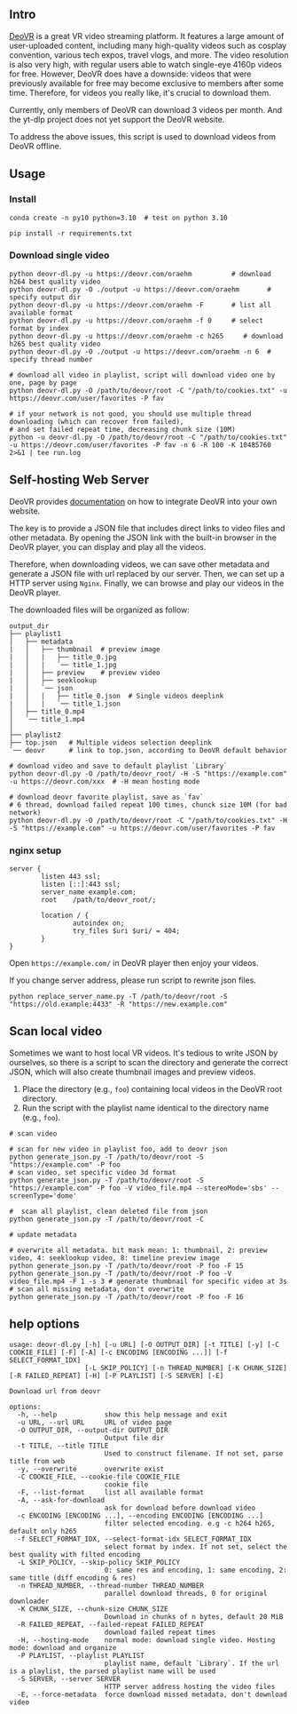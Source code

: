 ## Intro

[DeoVR](https://deovr.com/) is a great VR video streaming platform. It features a large amount of user-uploaded content, including many high-quality videos such as cosplay convention, various tech expos, travel vlogs, and more. The video resolution is also very high, with regular users able to watch single-eye 4160p videos for free. However, DeoVR does have a downside: videos that were previously available for free may become exclusive to members after some time. Therefore, for videos you really like, it's crucial to download them.

Currently, only members of DeoVR can download 3 videos per month. And the yt-dlp project does not yet support the DeoVR website.

To address the above issues, this script is used to download videos from DeoVR offline.

## Usage

### Install

```shell
conda create -n py10 python=3.10  # test on python 3.10

pip install -r requirements.txt
```

### Download single video

```shell
python deovr-dl.py -u https://deovr.com/oraehm          # download h264 best quality video
python deovr-dl.py -O ./output -u https://deovr.com/oraehm       # specify output dir
python deovr-dl.py -u https://deovr.com/oraehm -F       # list all available format
python deovr-dl.py -u https://deovr.com/oraehm -f 0     # select format by index
python deovr-dl.py -u https://deovr.com/oraehm -c h265     # download h265 best quality video
python deovr-dl.py -O ./output -u https://deovr.com/oraehm -n 6  # specify thread number
```

```shell
# download all video in playlist, script will download video one by one, page by page
python deovr-dl.py -O /path/to/deovr/root -C "/path/to/cookies.txt" -u https://deovr.com/user/favorites -P fav

# if your network is not good, you should use multiple thread downloading (which can recover from failed), 
# and set failed repeat time, decreasing chunk size (10M)
python -u deovr-dl.py -O /path/to/deovr/root -C "/path/to/cookies.txt" -u https://deovr.com/user/favorites -P fav -n 6 -R 100 -K 10485760 2>&1 | tee run.log
```

## Self-hosting Web Server

DeoVR provides [documentation](https://deovr.com/app/doc#multiple-videos-deeplink) on how to integrate DeoVR into your own website.

The key is to provide a JSON file that includes direct links to video files and other metadata. By opening the JSON link with the built-in browser in the DeoVR player, you can display and play all the videos.

Therefore, when downloading videos, we can save other metadata and generate a JSON file with url replaced by our server. Then, we can set up a HTTP server using `Nginx`. Finally, we can browse and play our videos in the DeoVR player.

The downloaded files will be organized as follow:

```shell
output_dir
├── playlist1
│   ├── metadata
|   │   ├── thumbnail  # preview image
|   │   |   ├── title_0.jpg
|   │   |   `── title_1.jpg
|   │   ├── preview    # preview video
|   │   ├── seeklookup
|   │   `── json
|   │   |   ├── title_0.json  # Single videos deeplink
|   │   |   `── title_1.json
│   ├── title_0.mp4
│   `── title_1.mp4
│
├── playlist2
├── top.json   # Multiple videos selection deeplink
`── deovr      # link to top.json, according to DeoVR default behavior
```

```shell
# download video and save to default playlist `Library`
python deovr-dl.py -O /path/to/deovr_root/ -H -S "https://example.com" -u https://deovr.com/xxx  # -H mean hosting mode

# download deovr favorite playlist, save as `fav`
# 6 thread, download failed repeat 100 times, chunck size 10M (for bad network)
python deovr-dl.py -O /path/to/deovr/root -C "/path/to/cookies.txt" -H -S "https://example.com" -u https://deovr.com/user/favorites -P fav
```

### nginx setup

```text
server {
        listen 443 ssl;
        listen [::]:443 ssl;
        server_name example.com;
        root    /path/to/deovr_root/;

        location / {
                autoindex on;
                try_files $uri $uri/ = 404;
        }
}
```

Open `https://example.com/` in DeoVR player then enjoy your videos.

If you change server address, please run script to rewrite json files.

```shell
python replace_server_name.py -T /path/to/deovr/root -S "https://old.example:4433" -R "https://new.example.com"
```

## Scan local video

Sometimes we want to host local VR videos. It's tedious to write JSON by ourselves, so there is a script to scan the directory and generate the correct JSON, which will also create thumbnail images and preview videos.

1. Place the directory (e.g., `foo`) containing local videos in the DeoVR root directory.
2. Run the script with the playlist name identical to the directory name (e.g., `foo`).

```shell
# scan video

# scan for new video in playlist foo, add to deovr json
python generate_json.py -T /path/to/deovr/root -S "https://example.com" -P foo
# scan video, set specific video 3d format
python generate_json.py -T /path/to/deovr/root -S "https://example.com" -P foo -V video_file.mp4 --stereoMode='sbs' --screenType='dome' 

#  scan all playlist, clean deleted file from json
python generate_json.py -T /path/to/deovr/root -C

# update metadata

# overwrite all metadata. bit mask mean: 1: thumbnail, 2: preview video, 4: seeklookup video, 8: timeline preview image
python generate_json.py -T /path/to/deovr/root -P foo -F 15
python generate_json.py -T /path/to/deovr/root -P foo -V video_file.mp4 -F 1 -s 3 # generate thumbnail for specific video at 3s
# scan all missing metadata, don't overwrite
python generate_json.py -T /path/to/deovr/root -P foo -F 16
```

## help options

```shell
usage: deovr-dl.py [-h] [-u URL] [-O OUTPUT_DIR] [-t TITLE] [-y] [-C COOKIE_FILE] [-F] [-A] [-c ENCODING [ENCODING ...]] [-f SELECT_FORMAT_IDX]
                   [-L SKIP_POLICY] [-n THREAD_NUMBER] [-K CHUNK_SIZE] [-R FAILED_REPEAT] [-H] [-P PLAYLIST] [-S SERVER] [-E]

Download url from deovr

options:
  -h, --help            show this help message and exit
  -u URL, --url URL     URL of video page
  -O OUTPUT_DIR, --output-dir OUTPUT_DIR
                        Output file dir
  -t TITLE, --title TITLE
                        Used to construct filename. If not set, parse title from web
  -y, --overwrite       overwrite exist
  -C COOKIE_FILE, --cookie-file COOKIE_FILE
                        cookie file
  -F, --list-format     list all available format
  -A, --ask-for-download
                        ask for download before download video
  -c ENCODING [ENCODING ...], --encoding ENCODING [ENCODING ...]
                        filter selected encoding. e.g -c h264 h265, default only h265
  -f SELECT_FORMAT_IDX, --select-format-idx SELECT_FORMAT_IDX
                        select format by index. If not set, select the best quality with filted encoding
  -L SKIP_POLICY, --skip-policy SKIP_POLICY
                        0: same res and encoding, 1: same encoding, 2: same title (diff encoding & res)
  -n THREAD_NUMBER, --thread-number THREAD_NUMBER
                        parallel download threads, 0 for original downloader
  -K CHUNK_SIZE, --chunk-size CHUNK_SIZE
                        Download in chunks of n bytes, default 20 MiB
  -R FAILED_REPEAT, --failed-repeat FAILED_REPEAT
                        download failed repeat times
  -H, --hosting-mode    normal mode: download single video. Hosting mode: download and organize
  -P PLAYLIST, --playlist PLAYLIST
                        playlist name, default `Library`. If the url is a playlist, the parsed playlist name will be used
  -S SERVER, --server SERVER
                        HTTP server address hosting the video files
  -E, --force-metadata  force download missed metadata, don't download video

```
